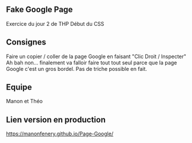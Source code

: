 ## Fake Google Page
Exercice du jour 2 de THP
Début du CSS

## Consignes
Faire un copier / coller de la page Google en faisant "Clic Droit / Inspecter"
Ah bah non... finalement va falloir faire tout tout seul parce que la page Google c'est un gros bordel. Pas de triche possible en fait.

## Equipe
Manon et Théo 

## Lien version en production
https://manonfenery.github.io/Page-Google/

